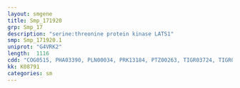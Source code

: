 ```yaml
---
layout: smgene
title: Smp_171920
grp: Smp_17
description: "serine:threonine protein kinase LATS1"
smp: Smp_171920.1
uniprot: "G4VRK2"
length:  1116
cdd: "COG0515, PHA03390, PLN00034, PRK13184, PTZ00263, TIGR03724, TIGR03903, cd05598, cl11395, cl21453, pfam00069, smart00133, smart00220"
kk: K08791
categories: sm
---
```

